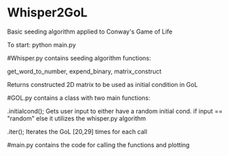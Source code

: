 # Whisper2GoL
 Basic seeding algorithm applied to Conway's Game of Life
 
 To start:
 python main.py
 
 #Whisper.py contains seeding algorithm functions:
 
 get_word_to_number, expend_binary, matrix_construct
 
 Returns constructed 2D matrix to be used as initial condition in GoL
 
 #GOL.py contains a class with two main functions:
 
 .initialcond(); Gets user input to either have a random initial cond. if input == "random"
 else it utilizes the whisper.py algorithm
 
 .iter(); Iterates the GoL [20,29] times for each call 
 
 #main.py contains the code for calling the functions and plotting
 
